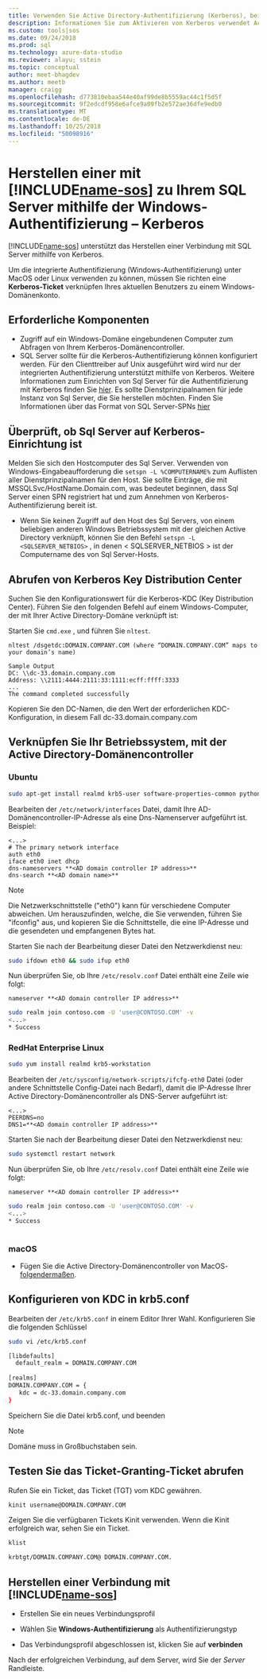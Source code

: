 ```yaml
---
title: Verwenden Sie Active Directory-Authentifizierung (Kerberos), bei der Verbindung mit Azure Data Studio | Microsoft-Dokumentation
description: Informationen Sie zum Aktivieren von Kerberos verwendet Active Directory-Authentifizierung für Azure Data Studio
ms.custom: tools|sos
ms.date: 09/24/2018
ms.prod: sql
ms.technology: azure-data-studio
ms.reviewer: alayu; sstein
ms.topic: conceptual
author: meet-bhagdev
ms.author: meetb
manager: craigg
ms.openlocfilehash: d773810ebaa544e40af99de8b5559ac44c1f5d5f
ms.sourcegitcommit: 9f2edcdf958e6afce9a09fb2e572ae36dfe9edb0
ms.translationtype: MT
ms.contentlocale: de-DE
ms.lasthandoff: 10/25/2018
ms.locfileid: "50098916"
---
```

# <a name="connect-includename-sosincludesname-sos-shortmd-to-your-sql-server-using-windows-authentication---kerberos"></a>Herstellen einer mit [!INCLUDE[name-sos](../includes/name-sos-short.md)] zu Ihrem SQL Server mithilfe der Windows-Authentifizierung – Kerberos 

[!INCLUDE[name-sos](../includes/name-sos-short.md)] unterstützt das Herstellen einer Verbindung mit SQL Server mithilfe von Kerberos.

Um die integrierte Authentifizierung (Windows-Authentifizierung) unter MacOS oder Linux verwenden zu können, müssen Sie richten eine **Kerberos-Ticket** verknüpfen Ihres aktuellen Benutzers zu einem Windows-Domänenkonto. 

## <a name="prerequisites"></a>Erforderliche Komponenten

- Zugriff auf ein Windows-Domäne eingebundenen Computer zum Abfragen von Ihrem Kerberos-Domänencontroller.
- SQL Server sollte für die Kerberos-Authentifizierung können konfiguriert werden. Für den Clienttreiber auf Unix ausgeführt wird wird nur der integrierten Authentifizierung unterstützt mithilfe von Kerberos. Weitere Informationen zum Einrichten von Sql Server für die Authentifizierung mit Kerberos finden Sie [hier](https://support.microsoft.com/en-us/help/319723/how-to-use-kerberos-authentication-in-sql-server). Es sollte Dienstprinzipalnamen für jede Instanz von Sql Server, die Sie herstellen möchten. Finden Sie Informationen über das Format von SQL Server-SPNs [hier](https://technet.microsoft.com/library/ms191153%28v=sql.105%29.aspx#SPN%20Formats)


## <a name="checking-if-sql-server-has-kerberos-setup"></a>Überprüft, ob Sql Server auf Kerberos-Einrichtung ist

Melden Sie sich den Hostcomputer des Sql Server. Verwenden von Windows-Eingabeaufforderung die `setspn -L %COMPUTERNAME%` zum Auflisten aller Dienstprinzipalnamen für den Host. Sie sollte Einträge, die mit MSSQLSvc/HostName.Domain.com, was bedeutet beginnen, dass Sql Server einen SPN registriert hat und zum Annehmen von Kerberos-Authentifizierung bereit ist. 
- Wenn Sie keinen Zugriff auf den Host des Sql Servers, von einem beliebigen anderen Windows Betriebssystem mit der gleichen Active Directory verknüpft, können Sie den Befehl `setspn -L <SQLSERVER_NETBIOS>` , in denen < SQLSERVER_NETBIOS > ist der Computername des von Sql Server-Hosts.


## <a name="get-the-kerberos-key-distribution-center"></a>Abrufen von Kerberos Key Distribution Center

Suchen Sie den Konfigurationswert für die Kerberos-KDC (Key Distribution Center). Führen Sie den folgenden Befehl auf einem Windows-Computer, der mit Ihrer Active Directory-Domäne verknüpft ist: 

Starten Sie `cmd.exe` , und führen Sie `nltest`.

```
nltest /dsgetdc:DOMAIN.COMPANY.COM (where “DOMAIN.COMPANY.COM” maps to your domain’s name)

Sample Output
DC: \\dc-33.domain.company.com
Address: \\2111:4444:2111:33:1111:ecff:ffff:3333
...
The command completed successfully
```
Kopieren Sie den DC-Namen, die den Wert der erforderlichen KDC-Konfiguration, in diesem Fall dc-33.domain.company.com

## <a name="join-your-os-to-the-active-directory-domain-controller"></a>Verknüpfen Sie Ihr Betriebssystem, mit der Active Directory-Domänencontroller

### <a name="ubuntu"></a>Ubuntu
```bash
sudo apt-get install realmd krb5-user software-properties-common python-software-properties packagekit
```

Bearbeiten der `/etc/network/interfaces` Datei, damit Ihre AD-Domänencontroller-IP-Adresse als eine Dns-Namenserver aufgeführt ist. Beispiel: 

```/etc/network/interfaces
<...>
# The primary network interface
auth eth0
iface eth0 inet dhcp
dns-nameservers **<AD domain controller IP address>**
dns-search **<AD domain name>**
```

> [!NOTE]
> Die Netzwerkschnittstelle ("eth0") kann für verschiedene Computer abweichen. Um herauszufinden, welche, die Sie verwenden, führen Sie "ifconfig" aus, und kopieren Sie die Schnittstelle, die eine IP-Adresse und die gesendeten und empfangenen Bytes hat.

Starten Sie nach der Bearbeitung dieser Datei den Netzwerkdienst neu:

```bash
sudo ifdown eth0 && sudo ifup eth0
```

Nun überprüfen Sie, ob Ihre `/etc/resolv.conf` Datei enthält eine Zeile wie folgt:  

```Code
nameserver **<AD domain controller IP address>**
```

```bash
sudo realm join contoso.com -U 'user@CONTOSO.COM' -v
<...>
* Success
```
   
### <a name="redhat-enterprise-linux"></a>RedHat Enterprise Linux
```bash
sudo yum install realmd krb5-workstation
```

Bearbeiten der `/etc/sysconfig/network-scripts/ifcfg-eth0` Datei (oder andere Schnittstelle Config-Datei nach Bedarf), damit die IP-Adresse Ihrer Active Directory-Domänencontroller als DNS-Server aufgeführt ist:

```/etc/sysconfig/network-scripts/ifcfg-eth0
<...>
PEERDNS=no
DNS1=**<AD domain controller IP address>**
```

Starten Sie nach der Bearbeitung dieser Datei den Netzwerkdienst neu:

```bash
sudo systemctl restart network
```

Nun überprüfen Sie, ob Ihre `/etc/resolv.conf` Datei enthält eine Zeile wie folgt:  

```Code
nameserver **<AD domain controller IP address>**
```

```bash
sudo realm join contoso.com -U 'user@CONTOSO.COM' -v
<...>
* Success
   
```

### <a name="macos"></a>macOS

- Fügen Sie die Active Directory-Domänencontroller von MacOS- [folgendermaßen](https://support.apple.com/kb/PH26282?viewlocale=en_US&locale=en_US).



## <a name="configure-kdc-in-krb5conf"></a>Konfigurieren von KDC in krb5.conf

Bearbeiten der `/etc/krb5.conf` in einem Editor Ihrer Wahl. Konfigurieren Sie die folgenden Schlüssel

```bash
sudo vi /etc/krb5.conf

[libdefaults]
  default_realm = DOMAIN.COMPANY.COM
 
[realms]
DOMAIN.COMPANY.COM = {
   kdc = dc-33.domain.company.com
}
```

Speichern Sie die Datei krb5.conf, und beenden

> [!NOTE]
> Domäne muss in Großbuchstaben sein.


## <a name="test-the-ticket-granting-ticket-retrieval"></a>Testen Sie das Ticket-Granting-Ticket abrufen

Rufen Sie ein Ticket, das Ticket (TGT) vom KDC gewähren.

```bash
kinit username@DOMAIN.COMPANY.COM
```

Zeigen Sie die verfügbaren Tickets Kinit verwenden. Wenn die Kinit erfolgreich war, sehen Sie ein Ticket. 

```bash
klist

krbtgt/DOMAIN.COMPANY.COM@ DOMAIN.COMPANY.COM.
```

## <a name="connect-using-includename-sosincludesname-sos-shortmd"></a>Herstellen einer Verbindung mit [!INCLUDE[name-sos](../includes/name-sos-short.md)]

* Erstellen Sie ein neues Verbindungsprofil

* Wählen Sie **Windows-Authentifizierung** als Authentifizierungstyp

* Das Verbindungsprofil abgeschlossen ist, klicken Sie auf **verbinden**

Nach der erfolgreichen Verbindung, auf dem Server, wird Sie der *Server* Randleiste.
